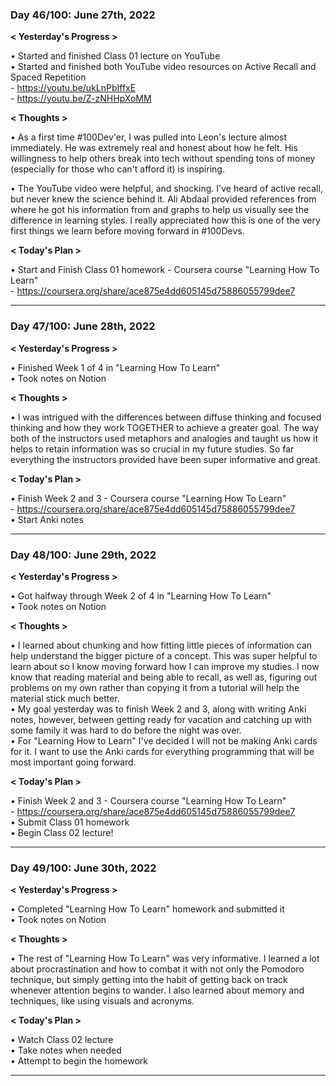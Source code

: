 ### Day 46/100: June 27th, 2022

**< Yesterday's Progress >**

• Started and finished Class 01 lecture on YouTube <br>
• Started and finished both YouTube video resources on Active Recall and Spaced Repetition<br>
    - https://youtu.be/ukLnPbIffxE<br>
    - https://youtu.be/Z-zNHHpXoMM <br>


**< Thoughts >**

• As a first time #100Dev'er, I was pulled into Leon's lecture almost immediately. He was extremely real and honest about how he felt. His willingness to help others break into tech without spending tons of money (especially for those who can't afford it) is inspiring. 

• The YouTube video were helpful, and shocking. I've heard of active recall, but never knew the science behind it. Ali Abdaal provided references from where he got his information from and graphs to help us visually see the difference in learning styles. I really appreciated how this is one of the very first things we learn before moving forward in #100Devs. 

**< Today's Plan >**

• Start and Finish Class 01 homework - Coursera course "Learning How To Learn" <br>
    - https://coursera.org/share/ace875e4dd605145d75886055799dee7

---

### Day 47/100: June 28th, 2022

**< Yesterday's Progress >**

• Finished Week 1 of 4 in "Learning How To Learn" <br>
• Took notes on Notion<br>


**< Thoughts >**

• I was intrigued with the differences between diffuse thinking and focused thinking and how they work TOGETHER to achieve a greater goal. The way both of the instructors used metaphors and analogies and taught us how it helps to retain information was so crucial in my future studies. So far everything the instructors provided have been super informative and great.


**< Today's Plan >**

• Finish Week 2 and 3 - Coursera course "Learning How To Learn" <br>
    - https://coursera.org/share/ace875e4dd605145d75886055799dee7 <br>
• Start Anki notes<br>

---

### Day 48/100: June 29th, 2022

**< Yesterday's Progress >**

• Got halfway through Week 2 of 4 in "Learning How To Learn" <br>
• Took notes on Notion<br>


**< Thoughts >**

• I learned about chunking and how fitting little pieces of information can help understand the bigger picture of a concept. This was super helpful to learn about so I know moving forward how I can improve my studies. I now know that reading material and being able to recall, as well as, figuring out problems on my own rather than copying it from a tutorial will help the material stick much better. <br>
• My goal yesterday was to finish Week 2 and 3, along with writing Anki notes, however, between getting ready for vacation and catching up with some family it was hard to do before the night was over. <br>
• For "Learning How to Learn" I've decided I will not be making Anki cards for it. I want to use the Anki cards for everything programming that will be most important going forward. <br>


**< Today's Plan >**

• Finish Week 2 and 3 - Coursera course "Learning How To Learn" <br>
    - https://coursera.org/share/ace875e4dd605145d75886055799dee7 <br>
• Submit Class 01 homework <br>
• Begin Class 02 lecture!<br>

---

### Day 49/100: June 30th, 2022

**< Yesterday's Progress >**

• Completed "Learning How To Learn" homework and submitted it <br>
• Took notes on Notion<br>


**< Thoughts >**

• The rest of "Learning How To Learn" was very informative. I learned a lot about procrastination and how to combat it with not only the Pomodoro technique, but simply getting into the habit of getting back on track whenever attention begins to wander. I also learned about memory and techniques, like using visuals and acronyms.


**< Today's Plan >**

• Watch Class 02 lecture <br>
• Take notes when needed <br>
• Attempt to begin the homework

---
